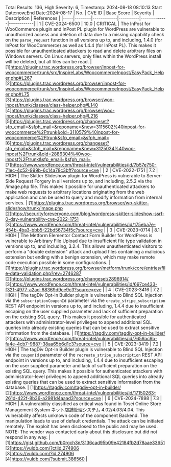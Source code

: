 Total Results: 136, High Severity: 6, Timestamp: 2024-08-18 08:10:13
Start Date:now;End Date:2024-08-17
| No. | CVE ID | Base Score | Severity | Description | References |
|-----|--------|------------|----------|-------------|------------|
| 1 | CVE-2024-6500 | 10.0  | CRITICAL | The InPost for WooCommerce plugin and InPost PL plugin for WordPress are vulnerable to unauthorized access and deletion of data due to a missing capability check on the `parse_request` function in all versions up to, and including, 1.4.0 (for InPost for WooCommerce) as well as 1.4.4 (for InPost PL). This makes it possible for unauthenticated attackers to read and delete arbitrary files on Windows servers. On Linux servers, only files within the WordPress install will be deleted, but all files can be read. | [1]https://plugins.trac.wordpress.org/browser/inpost-for-woocommerce/trunk/src/InspireLabs/WoocommerceInpost/EasyPack_Helper.php#L267<br>[2]https://plugins.trac.wordpress.org/browser/inpost-for-woocommerce/trunk/src/InspireLabs/WoocommerceInpost/EasyPack_Helper.php#L75<br>[3]https://plugins.trac.wordpress.org/browser/woo-inpost/trunk/classes/class-helper.php#L140<br>[4]https://plugins.trac.wordpress.org/browser/woo-inpost/trunk/classes/class-helper.php#L216<br>[5]https://plugins.trac.wordpress.org/changeset?sfp_email=&sfph_mail=&reponame=&new=3115602%40inpost-for-woocommerce%2Ftrunk&old=3110579%40inpost-for-woocommerce%2Ftrunk&sfp_email=&sfph_mail=<br>[6]https://plugins.trac.wordpress.org/changeset?sfp_email=&sfph_mail=&reponame=&new=3125034%40woo-inpost%2Ftrunk&old=2886304%40woo-inpost%2Ftrunk&sfp_email=&sfph_mail=<br>[7]https://www.wordfence.com/threat-intel/vulnerabilities/id/7b57e750-71ec-4c52-999b-6c14a78c3bff?source=cve |
| 2 | CVE-2022-1751 | 7.2  | HIGH | The Skitter Slideshow plugin for WordPress is vulnerable to Server-Side Request Forgery in all versions up to, and including, 2.5.2 via the /image.php file. This makes it possible for unauthenticated attackers to make web requests to arbitrary locations originating from the web application and can be used to query and modify information from internal services. | [1]https://plugins.trac.wordpress.org/browser/wp-skitter-slideshow/trunk/image.php<br>[2]https://securityforeveryone.com/blog/wordpress-skitter-slideshow-ssrf-0-day-vulnerability-cve-2022-1751<br>[3]https://www.wordfence.com/threat-intel/vulnerabilities/id/175eba7e-454b-4ba3-bbb5-22bd56734f5c?source=cve |
| 3 | CVE-2023-0714 | 8.1  | HIGH | The Metform Elementor Contact Form Builder for WordPress is vulnerable to Arbitrary File Upload due to insufficient file type validation in versions up to, and including, 3.2.4. This allows unauthenticated visitors to perform a "double extension" attack and upload files containing a malicious extension but ending with a benign extension, which may make remote code execution possible in some configurations. | [1]https://plugins.trac.wordpress.org/browser/metform/trunk/core/entries/file-data-validation.php?rev=2746287<br>[2]https://plugins.trac.wordpress.org/changeset/2896914/<br>[3]https://www.wordfence.com/threat-intel/vulnerabilities/id/697ce433-f321-4977-a2ad-68369d9ce9c3?source=cve |
| 4 | CVE-2023-3416 | 7.2  | HIGH | The tagDiv Opt-In Builder plugin is vulnerable to Blind SQL Injection via the `subscriptionCouponId` parameter via the `create_stripe_subscription` REST API endpoint in versions up to, and including, 1.4.4 due to insufficient escaping on the user supplied parameter and lack of sufficient preparation on the existing SQL query. This makes it possible for authenticated attackers with administrator-level privileges to append additional SQL queries into already existing queries that can be used to extract sensitive information from the database. | [1]https://tagdiv.com/tagdiv-opt-in-builder/<br>[2]https://www.wordfence.com/threat-intel/vulnerabilities/id/7659ac9b-fa4e-4cb7-9887-38aa65b6d1c3?source=cve |
| 5 | CVE-2023-3419 | 7.2  | HIGH | The tagDiv Opt-In Builder plugin is vulnerable to Blind SQL Injection via the `couponId` parameter of the `recreate_stripe_subscription` REST API endpoint in versions up to, and including, 1.4.4 due to insufficient escaping on the user supplied parameter and lack of sufficient preparation on the existing SQL query. This makes it possible for authenticated attackers with administrator-level privileges to append additional SQL queries into already existing queries that can be used to extract sensitive information from the database. | [1]https://tagdiv.com/tagdiv-opt-in-builder/<br>[2]https://www.wordfence.com/threat-intel/vulnerabilities/id/17150263-261d-422f-8b36-a2981d4aaad3?source=cve |
| 6 | CVE-2024-7898 | 7.3  | HIGH | A vulnerability classified as critical was found in Tosei Online Store Management System ネット店舗管理システム 4.02/4.03/4.04. This vulnerability affects unknown code of the component Backend. The manipulation leads to use of default credentials. The attack can be initiated remotely. The exploit has been disclosed to the public and may be used. NOTE: The vendor was contacted early about this disclosure but did not respond in any way. | [1]https://gist.github.com/b0rgch3n/3136cad95b09e42184fb2d78aae33651<br>[2]https://vuldb.com/?ctiid.274906<br>[3]https://vuldb.com/?id.274906<br>[4]https://vuldb.com/?submit.386560 |
